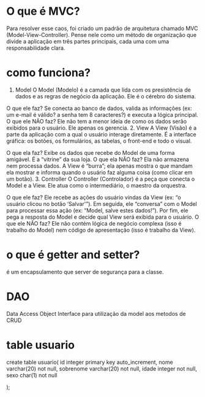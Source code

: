 # O que é MVC?
Para resolver esse caos, foi criado um padrão de arquitetura chamado MVC (Model-View-Controller). Pense nele como um método de organização que divide a aplicação em três partes principais, cada uma com uma responsabilidade clara. 

# como funciona?

1. Model
O Model (Modelo) é a camada que lida com os presistência de dados e as regras de negócio da aplicação. Ele é o cérebro do sistema.

O que ele faz? Se conecta ao banco de dados, valida as informações (ex: um e-mail é válido? a senha tem 8 caracteres?) e executa a lógica principal.
O que ele NÃO faz? Ele não tem a menor ideia de como os dados serão exibidos para o usuário. Ele apenas os gerencia.
2. View
A View (Visão) é a parte da aplicação com a qual o usuário interage diretamente. É a interface gráfica: os botões, os formulários, as tabelas, o front-end e todo o visual.

O que ela faz? Exibe os dados que recebe do Model de uma forma amigável. É a “vitrine” da sua loja.
O que ela NÃO faz? Ela não armazena nem processa dados. A View é “burra”; ela apenas mostra o que mandam ela mostrar e informa quando o usuário faz alguma coisa (como clicar em um botão).
3. Controller
O Controller (Controlador) é a peça que conecta o Model e a View. Ele atua como o intermediário, o maestro da orquestra.

O que ele faz? Ele recebe as ações do usuário vindas da View (ex: “o usuário clicou no botão ‘Salvar'”). Em seguida, ele “conversa” com o Model para processar essa ação (ex: “Model, salve estes dados!”). Por fim, ele pega a resposta do Model e decide qual View será exibida para o usuário.
O que ele NÃO faz? Ele não contém lógica de negócio complexa (isso é trabalho do Model) nem código de apresentação (isso é trabalho da View).

# o que é getter and setter?
é um encapsulamento que server de segurança para a classe.

# DAO
Data Access Object
Interface para utilização da model aos metodos de CRUD

# table usuario
create table usuario(
    id integer primary key auto_increment,
    nome varchar(20) not null,
    sobrenome varchar(20) not null,
    idade integer not null,
    sexo char(1) not null
    
);
